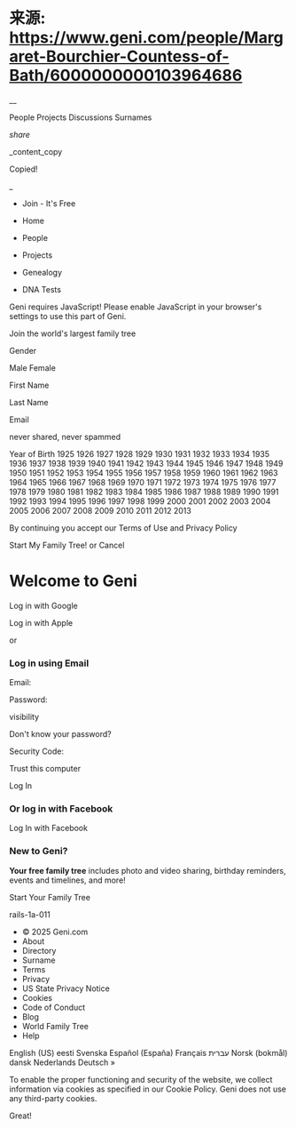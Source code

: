 # 来源: https://www.geni.com/people/Margaret-Bourchier-Countess-of-Bath/6000000000103964686

__

People  Projects  Discussions  Surnames 

_share_

_content_copy

Copied!

_

  * Join - It's Free



  * Home
  * People
  * Projects
  * Genealogy
  * DNA Tests



Geni requires JavaScript! Please enable JavaScript in your browser's settings to use this part of Geni. 

Join the world's largest family tree

Gender

Male Female

First Name

Last Name

Email

never shared, never spammed 

Year of Birth 1925 1926 1927 1928 1929 1930 1931 1932 1933 1934 1935 1936 1937 1938 1939 1940 1941 1942 1943 1944 1945 1946 1947 1948 1949 1950 1951 1952 1953 1954 1955 1956 1957 1958 1959 1960 1961 1962 1963 1964 1965 1966 1967 1968 1969 1970 1971 1972 1973 1974 1975 1976 1977 1978 1979 1980 1981 1982 1983 1984 1985 1986 1987 1988 1989 1990 1991 1992 1993 1994 1995 1996 1997 1998 1999 2000 2001 2002 2003 2004 2005 2006 2007 2008 2009 2010 2011 2012 2013

By continuing you accept our Terms of Use and Privacy Policy

Start My Family Tree! or Cancel

# Welcome to Geni

Log in with Google 

Log in with Apple 

or

### Log in using Email

Email:
    

Password:
    

visibility

  
Don't know your password?

Security Code:
       
Trust this computer

Log In

### Or log in with Facebook

Log In with Facebook

### New to Geni?

**Your free family tree** includes photo and video sharing, birthday reminders, events and timelines, and more! 

Start Your Family Tree

  
rails-1a-011  


  * © 2025 Geni.com
  * About
  * Directory
  * Surname
  * Terms
  * Privacy
  * US State Privacy Notice
  * Cookies
  * Code of Conduct
  * Blog
  * World Family Tree
  * Help



English (US) eesti Svenska Español (España) Français עברית Norsk (bokmål) dansk Nederlands Deutsch »

To enable the proper functioning and security of the website, we collect information via cookies as specified in our Cookie Policy. Geni does not use any third-party cookies. 

Great!
